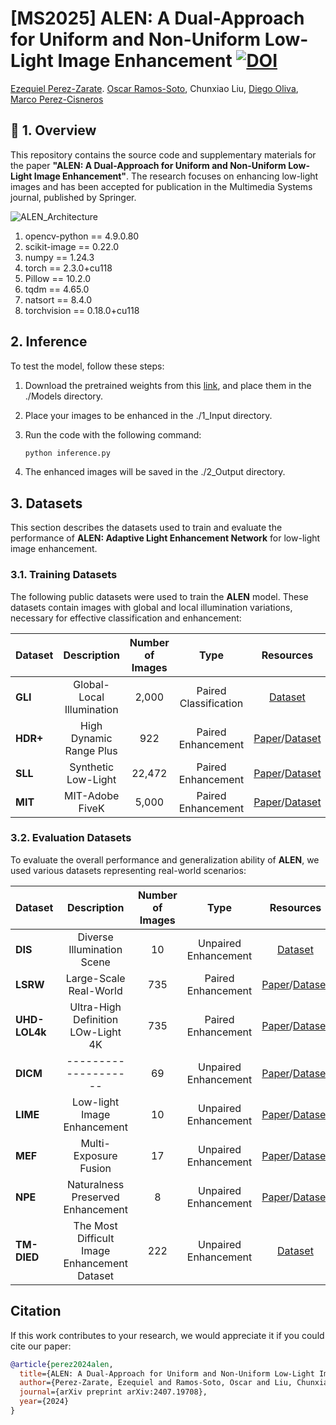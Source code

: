 # [MS2025] ALEN: A Dual-Approach for Uniform and Non-Uniform Low-Light Image Enhancement [![DOI](https://zenodo.org/badge/896243613.svg)](https://doi.org/10.5281/zenodo.14249461)


[Ezequiel Perez-Zarate](https://scholar.google.com/citations?user=sNlxp40AAAAJ&hl=es&oi=sra). [Oscar Ramos-Soto](https://scholar.google.com/citations?user=EzhiQbkAAAAJ&hl=es&oi=sra), Chunxiao Liu, [Diego Oliva](https://scholar.google.com/citations?user=N5mk5rYAAAAJ&hl=es), [Marco Perez-Cisneros](https://scholar.google.com/citations?user=7fH_0XQAAAAJ&hl=es)


## 🎯 1. Overview

This repository contains the source code and supplementary materials for the paper **"ALEN: A Dual-Approach for Uniform and Non-Uniform Low-Light Image Enhancement"**. The research focuses on enhancing low-light images and has been accepted for publication in the Multimedia Systems journal, published by Springer.

![ALEN_Architecture](ALEN_ARCH.png)

1. opencv-python == 4.9.0.80
2. scikit-image == 0.22.0
3. numpy == 1.24.3
4. torch == 2.3.0+cu118
5. Pillow == 10.2.0
6. tqdm ==  4.65.0
7. natsort == 8.4.0
8. torchvision == 0.18.0+cu118

## 2. Inference
To test the model, follow these steps:

1. Download the pretrained weights from this [link](https://drive.google.com/drive/folders/1Wuj5s1mtm5SJDLl80ISBRzhIwnRw4K1Q), and place them in the ./Models directory.

3. Place your images to be enhanced in the ./1_Input directory.

4. Run the code with the following command:

   ```bash
   python inference.py

5. The enhanced images will be saved in the ./2_Output directory.


## 3. Datasets  
This section describes the datasets used to train and evaluate the performance of **ALEN: Adaptive Light Enhancement Network** for low-light image enhancement.

### 3.1. Training Datasets  
The following public datasets were used to train the **ALEN** model. These datasets contain images with global and local illumination variations, necessary for effective classification and enhancement:

| **Dataset** | **Description**                                 | **Number of Images**         | **Type**              | **Resources** |
|-------------|:-----------------------------------------------:|:----------------------------:|:---------------------:|:-------------:|
| **GLI**     | Global-Local Illumination                       | 2,000                        | Paired Classification |[Dataset](https://drive.google.com/drive/folders/1L1uhe1pAOl6fqPSTB2EMVxYJ0AGeNJue?hl=es)|
| **HDR+**    | High Dynamic Range Plus                         | 922                          | Paired Enhancement    |[Paper](https://dl.acm.org/doi/abs/10.1145/2980179.2980254)/[Dataset](https://hdrplusdata.org/)  |
| **SLL**     | Synthetic Low-Light                             | 22,472                       | Paired Enhancement    |[Paper](https://link.springer.com/article/10.1007/s11263-021-01466-8)/[Dataset](https://github.com/yu-li/AGLLNet?tab=readme-ov-file)|
| **MIT**     | MIT-Adobe FiveK                                 | 5,000                        | Paired Enhancement    |[Paper](https://ieeexplore.ieee.org/abstract/document/5995413)/[Dataset](https://data.csail.mit.edu/graphics/fivek/)|


### 3.2. Evaluation Datasets  
To evaluate the overall performance and generalization ability of **ALEN**, we used various datasets representing real-world scenarios:

| **Dataset**       | **Description**                                 | **Number of Images**     | **Type**                 | **Resources** |
|-------------------|:-----------------------------------------------:|:------------------------:|:------------------------:|:-------------:|
| **DIS**           | Diverse Illumination Scene                      | 10                       | Unpaired Enhancement     |[Dataset](https://drive.google.com/drive/folders/1h-fHZ5yCGTgohXXTEDWnA_ArhVv0c4nO?hl=e)|
| **LSRW**          | Large-Scale Real-World                          | 735                      | Paired Enhancement       |[Paper](https://www.sciencedirect.com/science/article/pii/S1047320322002322)/[Dataset](https://drive.google.com/drive/folders/1PVdD3ivcvyN_qMenNfyThm0HspBfNS6t?hl=es)  |
| **UHD-LOL4k**     | Ultra-High Definition LOw-Light 4K              | 735                      | Paired Enhancement       |[Paper](https://ojs.aaai.org/index.php/AAAI/article/view/25364)/[Dataset](https://drive.google.com/drive/folders/1lDruYXGXNVp-qw0VZeELCejxD__MnPr9?hl=es) |
| **DICM**          |  --------------------                           | 69                       | Unpaired Enhancement     |[Paper](https://ieeexplore.ieee.org/abstract/document/6615961)/[Dataset](https://drive.google.com/drive/folders/1FBtsAz0XHA_0S5G7izIaF_D10PtJ2H8h?usp=sharing) |
| **LIME**          | Low-light Image Enhancement                     | 10                       | Unpaired Enhancement     |[Paper](https://ieeexplore.ieee.org/abstract/document/7782813)/[Dataset](https://drive.google.com/drive/folders/14VlIsJtMfrf2kENE2W04BbdzTOiGZO0M?usp=sharing) |
| **MEF**           | Multi-Exposure Fusion                           | 17                       | Unpaired Enhancement     |[Paper](https://ieeexplore.ieee.org/abstract/document/7120119)/[Dataset](https://drive.google.com/drive/folders/1HGRiGjU63ZSwBNz_VaDYavGpSYotnKAs?usp=sharing) |
| **NPE**           | Naturalness Preserved Enhancement               | 8                        | Unpaired Enhancement     |[Paper](https://ieeexplore.ieee.org/abstract/document/6512558)/[Dataset](https://drive.google.com/drive/folders/103obQEYIzojmMtbNmY8XxgIoSCI4f_B7?usp=sharing) |
| **TM-DIED**       | The Most Difficult Image Enhancement Dataset    | 222                      | Unpaired Enhancement     |[Dataset](https://sites.google.com/site/vonikakis/datasets/tm-died)|



## Citation
If this work contributes to your research, we would appreciate it if you could cite our paper:

```bibtex
@article{perez2024alen,
  title={ALEN: A Dual-Approach for Uniform and Non-Uniform Low-Light Image Enhancement},
  author={Perez-Zarate, Ezequiel and Ramos-Soto, Oscar and Liu, Chunxiao and Oliva, Diego and Perez-Cisneros, Marco},
  journal={arXiv preprint arXiv:2407.19708},
  year={2024}
}
